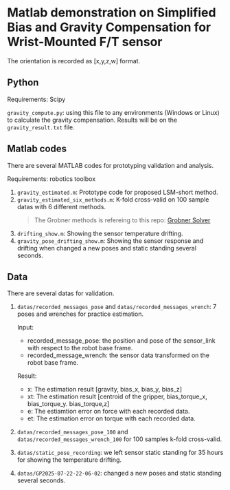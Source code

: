 # Matlab demonstration on Simplified Bias and Gravity Compensation for Wrist-Mounted F/T sensor

The orientation is recorded as [x,y,z,w] format.

## Python

Requirements: Scipy

`gravity_compute.py`: using this file to any environments (Windows or Linux) to calculate the gravity compensation.
Results will be on the `gravity_result.txt` file.

## Matlab codes

There are several MATLAB codes for prototyping validation and analysis.

Requirements: robotics toolbox

1. `gravity_estimated.m`: Prototype code for proposed LSM-short method.
2. `gravity_estimated_six_methods.m`: K-fold cross-valid on 100 sample datas with 6 different methods.
   > The Grobner methods is refereing to this repo: [Grobner Solver](https://github.com/Chastj/non-contact-force-compensation-with-wrist-mounted-f-t-sensor)
3. `drifting_show.m`: Showing the sensor temperature drifting.
4. `gravity_pose_drifting_show.m`: Showing the sensor response and drifting when changed a new poses and static standing several seconds.

## Data

There are several datas for validation.

1. `datas/recorded_messages_pose` and `datas/recorded_messages_wrench`: 7 poses and wrenches for practice estimation.

    Input:

    - recorded_message_pose: the position and pose of the sensor_link with respect to the robot base frame.
    - recorded_message_wrench: the sensor data transformed on the robot base frame.

    Result:
    - x: The estimation result [gravity, bias_x, bias_y, bias_z]
    - xt: The estimation result [centroid of the gripper, bias_torque_x, bias_torque_y. bias_torque,z]
    - e: The estiamtion error on force with each recorded data.
    - et: The estimation error on torque with each recorded data.



2. `datas/recorded_messages_pose_100` and `datas/recorded_messages_wrench_100` for 100 samples k-fold cross-valid.
3. `datas/static_pose_recording`: we left sensor static standing for 35 hours for showing the temperature drifting.
4. `datas/GP2025-07-22-22-06-02`: changed a new poses and static standing several seconds.


